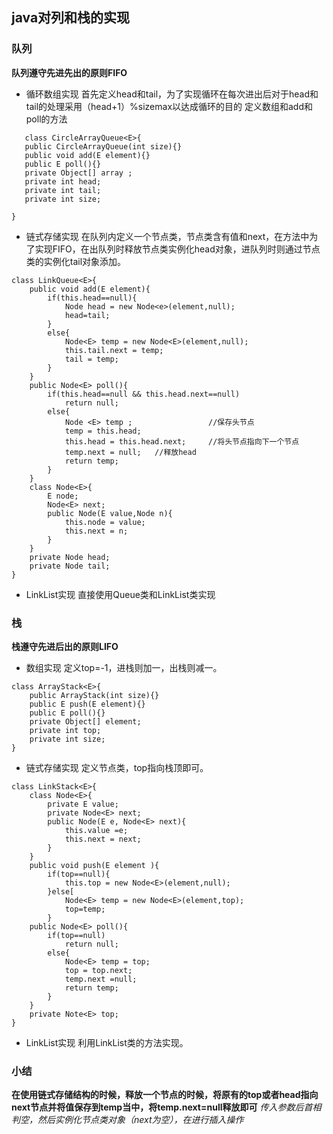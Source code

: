 ## java对列和栈的实现
### 队列
**队列遵守先进先出的原则FIFO**
* 循环数组实现
   首先定义head和tail，为了实现循环在每次进出后对于head和tail的处理采用（head+1）%sizemax以达成循环的目的
   定义数组和add和poll的方法

```
   class CircleArrayQueue<E>{
   public CircleArrayQueue(int size){}
   public void add(E element){}
   public E poll(){}
   private Object[] array ;
   private int head;
   private int tail;
   private int size;

}

```
* 链式存储实现
   在队列内定义一个节点类，节点类含有值和next，在方法中为了实现FIFO，在出队列时释放节点类实例化head对象，进队列时则通过节点类的实例化tail对象添加。
   
```
class LinkQueue<E>{
	public void add(E element){
		if(this.head==null){
			Node head = new Node<e>(element,null);
			head=tail;
		}
		else{
			Node<E> temp = new Node<E>(element,null);
			this.tail.next = temp;
			tail = temp;
		}
	}
	public Node<E> poll(){
		if(this.head==null && this.head.next==null)
			return null;
		else{
			Node <E> temp ;					//保存头节点
			temp = this.head;
			this.head = this.head.next;		//将头节点指向下一个节点
			temp.next = null;	//释放head
			return temp;
		}
	}
	class Node<E>{
		E node;
		Node<E> next;
		public Node(E value,Node n){
			this.node = value;
			this.next = n;
		}
	}
	private Node head;
	private Node tail;
}
```
   
* LinkList实现
   直接使用Queue类和LinkList类实现
   

### 栈
**栈遵守先进后出的原则LIFO**
* 数组实现
   定义top=-1，进栈则加一，出栈则减一。
```
class ArrayStack<E>{
	public ArrayStack(int size){}
	public E push(E element){}
	public E poll(){}
	private Object[] element;
	private int top;
	private int size;
}
```

* 链式存储实现
   定义节点类，top指向栈顶即可。
   
```
class LinkStack<E>{
	class Node<E>{
		private E value;
		private Node<E> next;
		public Node(E e, Node<E> next){
			this.value =e;
			this.next = next;
		}
	}
	public void push(E element ){
		if(top==null){
			this.top = new Node<E>(element,null);
		}else[
			Node<E> temp = new Node<E>(element,top);
			top=temp;
		}
	public Node<E> poll(){
		if(top==null)
			return null;
		else{
			Node<E> temp = top;
			top = top.next;
			temp.next =null;
			return temp;
		}
	}
	private Note<E> top;
}

```
   
* LinkList实现
   利用LinkList类的方法实现。
   
### 小结
**在使用链式存储结构的时候，释放一个节点的时候，将原有的top或者head指向next节点并将值保存到temp当中，将temp.next=null释放即可**
*传入参数后首相判空，然后实例化节点类对象（next为空），在进行插入操作*
 